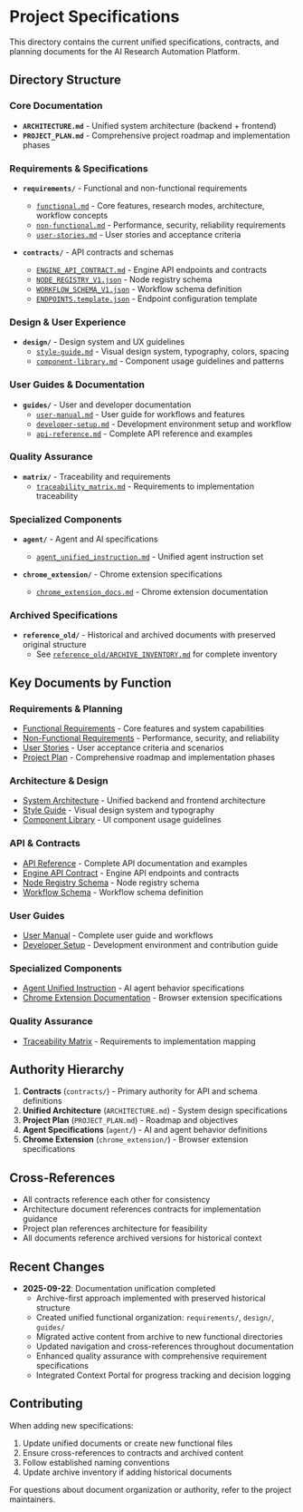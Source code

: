 # Project Specifications

This directory contains the current unified specifications, contracts, and planning documents for the AI Research Automation Platform.

## Directory Structure

### Core Documentation

- **`ARCHITECTURE.md`** - Unified system architecture (backend + frontend)
- **`PROJECT_PLAN.md`** - Comprehensive project roadmap and implementation phases

### Requirements & Specifications

- **`requirements/`** - Functional and non-functional requirements
  - [`functional.md`](requirements/functional.md) - Core features, research modes, architecture, workflow concepts
  - [`non-functional.md`](requirements/non-functional.md) - Performance, security, reliability requirements
  - [`user-stories.md`](requirements/user-stories.md) - User stories and acceptance criteria

- **`contracts/`** - API contracts and schemas
  - [`ENGINE_API_CONTRACT.md`](contracts/ENGINE_API_CONTRACT.md) - Engine API endpoints and contracts
  - [`NODE_REGISTRY_V1.json`](contracts/NODE_REGISTRY_V1.json) - Node registry schema
  - [`WORKFLOW_SCHEMA_V1.json`](contracts/WORKFLOW_SCHEMA_V1.json) - Workflow schema definition
  - [`ENDPOINTS.template.json`](contracts/ENDPOINTS.template.json) - Endpoint configuration template

### Design & User Experience

- **`design/`** - Design system and UX guidelines
  - [`style-guide.md`](design/style-guide.md) - Visual design system, typography, colors, spacing
  - [`component-library.md`](design/component-library.md) - Component usage guidelines and patterns

### User Guides & Documentation

- **`guides/`** - User and developer documentation
  - [`user-manual.md`](guides/user-manual.md) - User guide for workflows and features
  - [`developer-setup.md`](guides/developer-setup.md) - Development environment setup and workflow
  - [`api-reference.md`](guides/api-reference.md) - Complete API reference and examples

### Quality Assurance

- **`matrix/`** - Traceability and requirements
  - [`traceability_matrix.md`](matrix/traceability_matrix.md) - Requirements to implementation traceability

### Specialized Components

- **`agent/`** - Agent and AI specifications
  - [`agent_unified_instruction.md`](agent/agent_unified_instruction.md) - Unified agent instruction set

- **`chrome_extension/`** - Chrome extension specifications
  - [`chrome_extension_docs.md`](chrome_extension_docs.md) - Chrome extension documentation

### Archived Specifications

- **`reference_old/`** - Historical and archived documents with preserved original structure
  - See [`reference_old/ARCHIVE_INVENTORY.md`](reference_old/ARCHIVE_INVENTORY.md) for complete inventory

## Key Documents by Function

### Requirements & Planning
- [Functional Requirements](requirements/functional.md) - Core features and system capabilities
- [Non-Functional Requirements](requirements/non-functional.md) - Performance, security, and reliability
- [User Stories](requirements/user-stories.md) - User acceptance criteria and scenarios
- [Project Plan](PROJECT_PLAN.md) - Comprehensive roadmap and implementation phases

### Architecture & Design
- [System Architecture](ARCHITECTURE.md) - Unified backend and frontend architecture
- [Style Guide](design/style-guide.md) - Visual design system and typography
- [Component Library](design/component-library.md) - UI component usage guidelines

### API & Contracts
- [API Reference](guides/api-reference.md) - Complete API documentation and examples
- [Engine API Contract](contracts/ENGINE_API_CONTRACT.md) - Engine API endpoints and contracts
- [Node Registry Schema](contracts/NODE_REGISTRY_V1.json) - Node registry schema
- [Workflow Schema](contracts/WORKFLOW_SCHEMA_V1.json) - Workflow schema definition

### User Guides
- [User Manual](guides/user-manual.md) - Complete user guide and workflows
- [Developer Setup](guides/developer-setup.md) - Development environment and contribution guide

### Specialized Components
- [Agent Unified Instruction](agent/agent_unified_instruction.md) - AI agent behavior specifications
- [Chrome Extension Documentation](chrome_extension_docs.md) - Browser extension specifications

### Quality Assurance
- [Traceability Matrix](matrix/traceability_matrix.md) - Requirements to implementation mapping

## Authority Hierarchy

1. **Contracts** (`contracts/`) - Primary authority for API and schema definitions
2. **Unified Architecture** (`ARCHITECTURE.md`) - System design specifications
3. **Project Plan** (`PROJECT_PLAN.md`) - Roadmap and objectives
4. **Agent Specifications** (`agent/`) - AI and agent behavior definitions
5. **Chrome Extension** (`chrome_extension/`) - Browser extension specifications

## Cross-References

- All contracts reference each other for consistency
- Architecture document references contracts for implementation guidance
- Project plan references architecture for feasibility
- All documents reference archived versions for historical context

## Recent Changes

- **2025-09-22**: Documentation unification completed
  - Archive-first approach implemented with preserved historical structure
  - Created unified functional organization: `requirements/`, `design/`, `guides/`
  - Migrated active content from archive to new functional directories
  - Updated navigation and cross-references throughout documentation
  - Enhanced quality assurance with comprehensive requirement specifications
  - Integrated Context Portal for progress tracking and decision logging

## Contributing

When adding new specifications:
1. Update unified documents or create new functional files
2. Ensure cross-references to contracts and archived content
3. Follow established naming conventions
4. Update archive inventory if adding historical documents

For questions about document organization or authority, refer to the project maintainers.